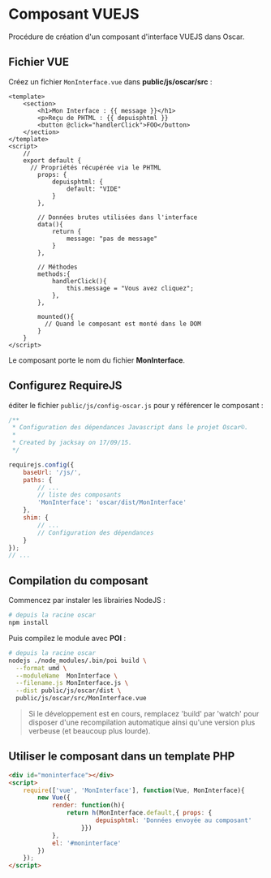 # Composant VUEJS

Procédure de création d'un composant d'interface VUEJS dans Oscar.


## Fichier VUE

Créez un fichier `MonInterface.vue` dans **public/js/oscar/src** :

```vue
<template>
    <section>
        <h1>Mon Interface : {{ message }}</h1>
        <p>Reçu de PHTML : {{ depuisphtml }}
        <button @click="handlerClick">FOO</button>
    </section>
</template>
<script>
    //
    export default {
      // Propriétés récupérée via le PHTML
        props: {
            depuisphtml: {
                default: "VIDE"
            }
        },

        // Données brutes utilisées dans l'interface
        data(){
            return {
                message: "pas de message"
            }
        },

        // Méthodes
        methods:{
            handlerClick(){
                this.message = "Vous avez cliquez";
            },
        },

        mounted(){
          // Quand le composant est monté dans le DOM
        }
    }
</script>
```

Le composant porte le nom du fichier **MonInterface**.

## Configurez RequireJS

éditer le fichier `public/js/config-oscar.js` pour y référencer le composant :

```js
/**
 * Configuration des dépendances Javascript dans le projet Oscar©.
 *
 * Created by jacksay on 17/09/15.
 */

requirejs.config({
    baseUrl: '/js/',
    paths: {
        // ...
        // liste des composants
        'MonInterface': 'oscar/dist/MonInterface'
    },
    shim: {
        // ...
        // Configuration des dépendances
    }
});
// ...
```

## Compilation du composant

Commencez par instaler les librairies NodeJS :

```bash
# depuis la racine oscar
npm install
```

Puis compilez le module avec **POI** :

```bash
# depuis la racine oscar
nodejs ./node_modules/.bin/poi build \
  --format umd \
  --moduleName  MonInterface \
  --filename.js MonInterface.js \
  --dist public/js/oscar/dist \
  public/js/oscar/src/MonInterface.vue
```

> Si le développement est en cours, remplacez 'build' par 'watch' pour disposer d'une recompilation automatique ainsi qu'une version plus verbeuse (et beaucoup plus lourde).

## Utiliser le composant dans un template PHP

```html
<div id="moninterface"></div>
<script>
    require(['vue', 'MonInterface'], function(Vue, MonInterface){
        new Vue({
            render: function(h){
                return h(MonInterface.default,{ props: {
                        depuisphtml: 'Données envoyée au composant'
                    }})
            },
            el: '#moninterface'
        })
    });
</script>
```
